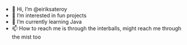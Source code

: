 - 👋 Hi, I’m @eiriksateroy
- 👀 I’m interested in fun projects
- 🌱 I’m currently learning Java
- 📫 How to reach me is through the interballs, might reach me through the mist too

<!---
eiriksateroy/eiriksateroy is a ✨ special ✨ repository because its `README.md` (this file) appears on your GitHub profile.
You can click the Preview link to take a look at your changes.
--->
